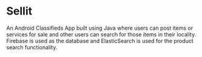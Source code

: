 # Sellit

An Android Classifieds App built using Java where users can post items or services for sale and other users can search for those items in their locality. Firebase is used as the database and ElasticSearch is used for the product search functionality.